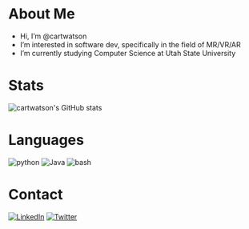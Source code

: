 # About Me
- Hi, I’m @cartwatson
- I’m interested in software dev, specifically in the field of MR/VR/AR
- I’m currently studying Computer Science at Utah State University

# Stats
![cartwatson's GitHub stats](https://github-readme-stats.vercel.app/api?username=cartwatson&show_icons=true&theme=tokyonight&bg_color=00000000)  

# Languages
![python](https://img.shields.io/badge/Python-3776AB?style=for-the-badge&logo=python&logoColor=white)
![Java](https://img.shields.io/badge/Java-000000?style=for-the-badge&logo=oracle&logoColor=white)
![bash](https://img.shields.io/badge/GNUBash-000000?style=for-the-badge&logo=GNUBash&logoColor=white)

# Contact
[![LinkedIn](https://img.shields.io/badge/LinkedIn-0077B5?style=for-the-badge&logo=linkedin&logoColor=white)](https://www.linkedin.com/in/cartwatson/)
[![Twitter](https://img.shields.io/badge/Twitter-1DA1F2?style=for-the-badge&logo=twitter&logoColor=white)](https://twitter.com/JCarterWatson)
